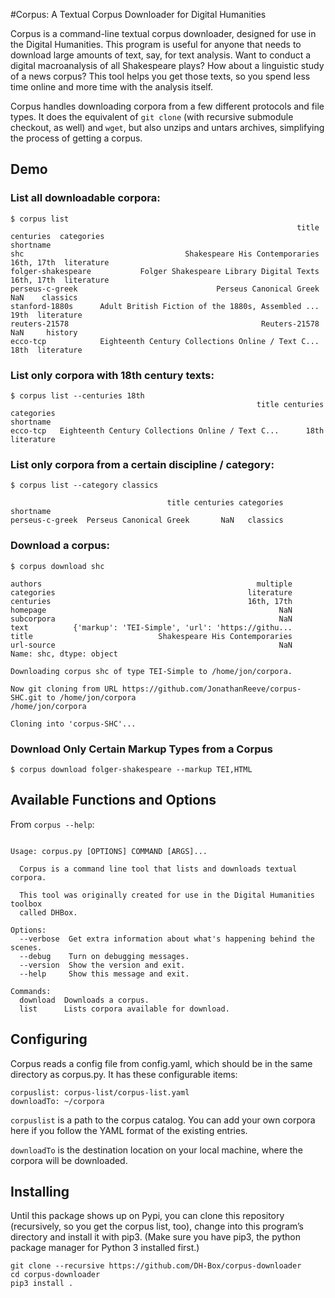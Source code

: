 #Corpus: A Textual Corpus Downloader for Digital Humanities

Corpus is a command-line textual corpus downloader, designed for use in the Digital Humanities. This program is useful for anyone that needs to download large amounts of text, say, for text analysis. Want to conduct a digital macroanalysis of all Shakespeare plays? How about a linguistic study of a news corpus? This tool helps you get those texts, so you spend less time online and more time with the analysis itself. 

Corpus handles downloading corpora from a few different protocols and file types. It does the equivalent of `git clone` (with recursive submodule checkout, as well) and `wget`, but also unzips and untars archives, simplifying the process of getting a corpus.

## Demo

### List all downloadable corpora: 

```
$ corpus list
                                                                title   centuries  categories
shortname                                                                                    
shc                                    Shakespeare His Contemporaries  16th, 17th  literature
folger-shakespeare           Folger Shakespeare Library Digital Texts  16th, 17th  literature
perseus-c-greek                               Perseus Canonical Greek         NaN    classics
stanford-1880s      Adult British Fiction of the 1880s, Assembled ...        19th  literature
reuters-21578                                           Reuters-21578         NaN     history
ecco-tcp            Eighteenth Century Collections Online / Text C...        18th  literature
```

### List only corpora with 18th century texts: 

```
$ corpus list --centuries 18th
                                                       title centuries  categories
shortname                                                                         
ecco-tcp   Eighteenth Century Collections Online / Text C...      18th  literature
```

### List only corpora from a certain discipline / category: 

```
$ corpus list --category classics

                                   title centuries categories
shortname                                                    
perseus-c-greek  Perseus Canonical Greek       NaN   classics
```

### Download a corpus: 

```
$ corpus download shc

authors                                                multiple
categories                                           literature
centuries                                            16th, 17th
homepage                                                    NaN
subcorpora                                                  NaN
text          {'markup': 'TEI-Simple', 'url': 'https://githu...
title                            Shakespeare His Contemporaries
url-source                                                  NaN
Name: shc, dtype: object

Downloading corpus shc of type TEI-Simple to /home/jon/corpora.

Now git cloning from URL https://github.com/JonathanReeve/corpus-SHC.git to /home/jon/corpora
/home/jon/corpora

Cloning into 'corpus-SHC'...
```

### Download Only Certain Markup Types from a Corpus

```
$ corpus download folger-shakespeare --markup TEI,HTML
```


## Available Functions and Options

From `corpus --help`: 

```

Usage: corpus.py [OPTIONS] COMMAND [ARGS]...

  Corpus is a command line tool that lists and downloads textual corpora.

  This tool was originally created for use in the Digital Humanities toolbox
  called DHBox.

Options:
  --verbose  Get extra information about what's happening behind the scenes.
  --debug    Turn on debugging messages.
  --version  Show the version and exit.
  --help     Show this message and exit.

Commands:
  download  Downloads a corpus.
  list      Lists corpora available for download.
```


## Configuring

Corpus reads a config file from config.yaml, which should be in the same directory as corpus.py. It has these configurable items: 

```
corpuslist: corpus-list/corpus-list.yaml   
downloadTo: ~/corpora
```

`corpuslist` is a path to the corpus catalog. You can add your own corpora here if you follow the YAML format of the existing entries. 

`downloadTo` is the destination location on your local machine, where the corpora will be downloaded.  

## Installing

Until this package shows up on Pypi, you can clone this repository (recursively, so you get the corpus list, too), change into this program’s directory and install it with pip3. (Make sure you have pip3, the python package manager for Python 3 installed first.) 

```
git clone --recursive https://github.com/DH-Box/corpus-downloader
cd corpus-downloader
pip3 install .
```
